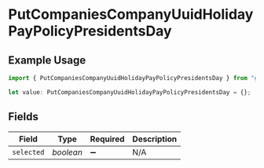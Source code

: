 # PutCompaniesCompanyUuidHolidayPayPolicyPresidentsDay

## Example Usage

```typescript
import { PutCompaniesCompanyUuidHolidayPayPolicyPresidentsDay } from "gusto_embedded/models/operations";

let value: PutCompaniesCompanyUuidHolidayPayPolicyPresidentsDay = {};
```

## Fields

| Field              | Type               | Required           | Description        |
| ------------------ | ------------------ | ------------------ | ------------------ |
| `selected`         | *boolean*          | :heavy_minus_sign: | N/A                |